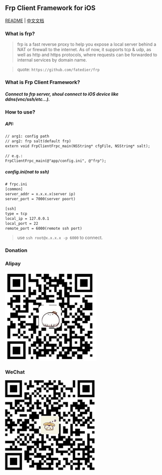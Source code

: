 ## Frp Client Framework for iOS

[README](README.md) | [中文文档](README_zh.md)


### What is frp?

>frp is a fast reverse proxy to help you expose a local server behind a NAT or firewall to the internet. As of now, it supports tcp & udp, as well as http and https protocols, where requests can be forwarded to internal services by domain name.

> quote: `https://github.com/fatedier/frp`

### What is Frp Client Framework?
##### Connect to frp server, shoul connect to iOS device like ddns(vnc/ssh/etc...).

### How to use?
##### API:
```
// arg1: config path
// arg2: frp salt(default frp)
extern void FrpClientFrpc_main(NSString* cfgFile, NSString* salt);

// e.g.:
FrpClientFrpc_main(@"app/config.ini", @"frp");
```

##### config.ini(nat to ssh)
```
# frpc.ini
[common]
server_addr = x.x.x.x(server ip)
server_port = 7000(server poort)

[ssh]
type = tcp
local_ip = 127.0.0.1
local_port = 22
remote_port = 6000(remote ssh port)
```

> use `ssh root@x.x.x.x -p 6000` to connect.

### Donation
### Alipay
![Alipay](Alipay.png)

### WeChat
![WeChat](WeChat.png)

